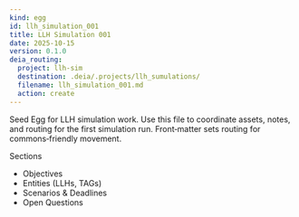 ```yaml
---
kind: egg
id: llh_simulation_001
title: LLH Simulation 001
date: 2025-10-15
version: 0.1.0
deia_routing:
  project: llh-sim
  destination: .deia/.projects/llh_sumulations/
  filename: llh_simulation_001.md
  action: create
---
```


Seed Egg for LLH simulation work. Use this file to coordinate assets, notes,
and routing for the first simulation run. Front‑matter sets routing for
commons‑friendly movement.

Sections
- Objectives
- Entities (LLHs, TAGs)
- Scenarios & Deadlines
- Open Questions

